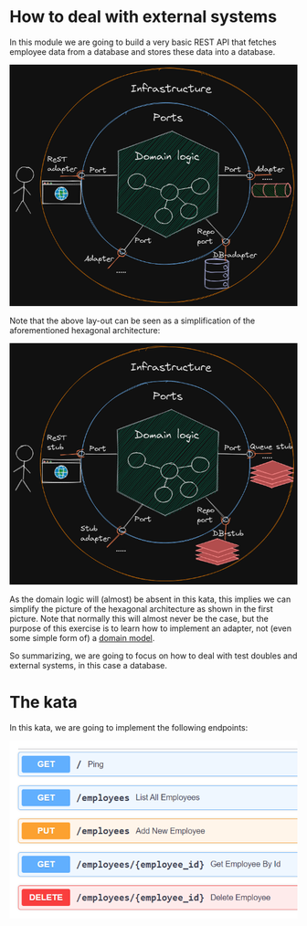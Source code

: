 # How to deal with external systems

In this module we are going to build a very basic REST API that fetches employee data from a database and stores these data into a database.

![Ports and adapters](../../assets/hex-arch.png)

Note that the above lay-out can be seen as a simplification of the aforementioned hexagonal architecture:

![Ports and adapters](../../assets/hex-arch-unit.png)

As the domain logic will (almost) be absent in this kata, this implies we can simplify the picture of the hexagonal architecture as shown in the first picture. Note that normally this will almost never be the case, but the purpose of this exercise is to learn how to implement an adapter, not (even some simple form of) a [domain model](https://matfrs2.github.io/RS2/predavanja/literatura/Avram%20A,%20Marinescu%20F.%20-%20Domain%20Driven%20Design%20Quickly.pdf). 

So summarizing, we are going to focus on how to deal with test doubles and external systems, in this case a database. 

# The kata

In this kata, we are going to implement the following endpoints:

![Endpoints](./assets/endpoints.png)



